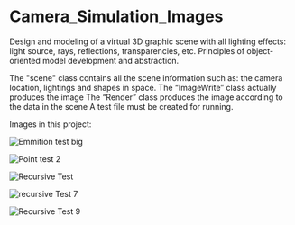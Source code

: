 # Camera_Simulation_Images
Design and modeling of a virtual 3D graphic scene with all lighting effects: light source, rays, reflections, transparencies, etc. 
Principles of object-oriented model development and abstraction.

The "scene" class contains all the scene information such as: the camera location, lightings and shapes in space.
The “ImageWrite” class actually produces the image
The “Render” class produces the image according to the data in the scene
A test file must be created for running.

Images in this project:

![Emmition test big](https://user-images.githubusercontent.com/72125926/125192825-5e2af000-e252-11eb-94fc-7eea429a562a.jpg)

![Point test 2](https://user-images.githubusercontent.com/72125926/125192740-0a200b80-e252-11eb-808a-fc3e004e36ee.jpg)

![Recursive Test](https://user-images.githubusercontent.com/72125926/125192742-1015ec80-e252-11eb-880e-08b49e9f9bde.jpg)

![recursive Test 7](https://user-images.githubusercontent.com/72125926/125192754-1a37eb00-e252-11eb-91f8-432f7623deb5.jpg)

![Recursive Test 9](https://user-images.githubusercontent.com/72125926/125192761-202dcc00-e252-11eb-90fd-95672af011db.jpg)


